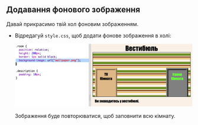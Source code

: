 ## Додавання фонового зображення

Давай прикрасимо твій хол фоновим зображенням.

+ Відредагуй `style.css`, щоб додати фонове зображення в холі:
    
    ![знімок екрана](images/rooms-hall-decorated.png)
    
    Зображення буде повторюватися, щоб заповнити всю кімнату.